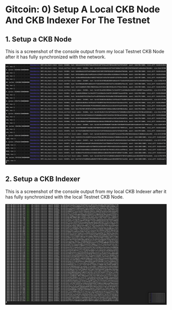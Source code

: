 # Gitcoin: 0) Setup A Local CKB Node And CKB Indexer For The Testnet

## 1. Setup a CKB Node

This is a screenshot of the console output from my local Testnet CKB Node after it has fully synchronized with the network.

![alt text](https://github.com/nicky-ru/nervos/blob/95bf5df0912b6c325d9dae467c71b315c70e2cdb/gitcoin0/ckb_node.png)

## 2. Setup a CKB Indexer

This is a screenshot of the console output from my local CKB Indexer after it has fully synchronized with the local Testnet CKB Node.

![alt text](https://github.com/nicky-ru/nervos/blob/95bf5df0912b6c325d9dae467c71b315c70e2cdb/gitcoin0/ckb_indexer.png)

